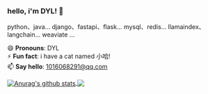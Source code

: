 ### hello, i'm DYL! 👋
python、java...
django、fastapi、flask...
mysql、redis...
llamaindex、langchain...
weaviate ...

😄 **Pronouns**: DYL<br>
⚡ **Fun fact**: i have a cat named 小哈!<br>
📫 **Say hello**: 1016068291@qq.com



<a href="https://github.com/anuraghazra/github-readme-stats">
  <img align="center" src="https://github-readme-stats.anuraghazra1.vercel.app/api?username=DYL521&show_icons=true&theme=prussian&line_height=27" alt="Anurag's github stats" />
</a>

<a href="https://github.com/anuraghazra/github-readme-stats">
  <!-- Change the `github-readme-stats.anuraghazra1.vercel.app` to `github-readme-stats.vercel.app`  -->
  <img align="center" src="https://github-readme-stats.anuraghazra1.vercel.app/api/top-langs/?username=DYL521&theme=prussian&hide=html,python" />
</a>



<!--<a href="https://github.com/DYL521/DesignPattern">. -->
  <!-- Change the `github-readme-stats.anuraghazra1.vercel.app` to `github-readme-stats.vercel.app`  -->
 <!--- <img align="center" src="https://github-readme-stats.anuraghazra1.vercel.app/api/pin/?username=DYL521&repo=DesignPattern&theme=prussian" />
</a>     -->
<!-- <a href="https://github.com/DYL521/flutter_study"> -->
  <!-- Change the `github-readme-stats.anuraghazra1.vercel.app` to `github-readme-stats.vercel.app`  -->
<!--  <img align="center" src="https://github-readme-stats.anuraghazra1.vercel.app/api/pin/?username=DYL521&repo=flutter_study&theme=prussian" />
</a> -->




